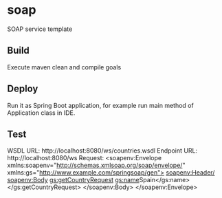 # soap
SOAP service template

## Build
Execute maven clean and compile goals

## Deploy
Run it as Spring Boot application, for example run main method of Application class in IDE.

## Test
WSDL URL: http://localhost:8080/ws/countries.wsdl
Endpoint URL: http://localhost:8080/ws
Request:
<soapenv:Envelope xmlns:soapenv="http://schemas.xmlsoap.org/soap/envelope/"
        xmlns:gs="http://www.example.com/springsoap/gen">
    <soapenv:Header/>
    <soapenv:Body>
        <gs:getCountryRequest>
            <gs:name>Spain</gs:name>
        </gs:getCountryRequest>
    </soapenv:Body>
 </soapenv:Envelope>
